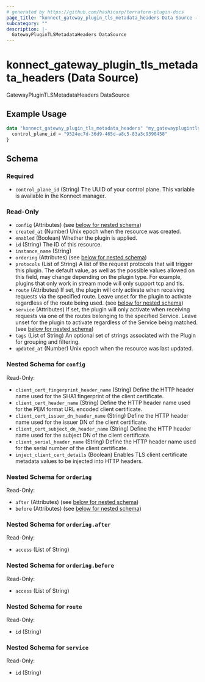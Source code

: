 ```yaml
---
# generated by https://github.com/hashicorp/terraform-plugin-docs
page_title: "konnect_gateway_plugin_tls_metadata_headers Data Source - terraform-provider-konnect"
subcategory: ""
description: |-
  GatewayPluginTLSMetadataHeaders DataSource
---
```


# konnect_gateway_plugin_tls_metadata_headers (Data Source)

GatewayPluginTLSMetadataHeaders DataSource

## Example Usage

```terraform
data "konnect_gateway_plugin_tls_metadata_headers" "my_gatewayplugintlsmetadataheaders" {
  control_plane_id = "9524ec7d-36d9-465d-a8c5-83a3c9390458"
}
```

<!-- schema generated by tfplugindocs -->
## Schema

### Required

- `control_plane_id` (String) The UUID of your control plane. This variable is available in the Konnect manager.

### Read-Only

- `config` (Attributes) (see [below for nested schema](#nestedatt--config))
- `created_at` (Number) Unix epoch when the resource was created.
- `enabled` (Boolean) Whether the plugin is applied.
- `id` (String) The ID of this resource.
- `instance_name` (String)
- `ordering` (Attributes) (see [below for nested schema](#nestedatt--ordering))
- `protocols` (List of String) A list of the request protocols that will trigger this plugin. The default value, as well as the possible values allowed on this field, may change depending on the plugin type. For example, plugins that only work in stream mode will only support tcp and tls.
- `route` (Attributes) If set, the plugin will only activate when receiving requests via the specified route. Leave unset for the plugin to activate regardless of the route being used. (see [below for nested schema](#nestedatt--route))
- `service` (Attributes) If set, the plugin will only activate when receiving requests via one of the routes belonging to the specified Service. Leave unset for the plugin to activate regardless of the Service being matched. (see [below for nested schema](#nestedatt--service))
- `tags` (List of String) An optional set of strings associated with the Plugin for grouping and filtering.
- `updated_at` (Number) Unix epoch when the resource was last updated.

<a id="nestedatt--config"></a>
### Nested Schema for `config`

Read-Only:

- `client_cert_fingerprint_header_name` (String) Define the HTTP header name used for the SHA1 fingerprint of the client certificate.
- `client_cert_header_name` (String) Define the HTTP header name used for the PEM format URL encoded client certificate.
- `client_cert_issuer_dn_header_name` (String) Define the HTTP header name used for the issuer DN of the client certificate.
- `client_cert_subject_dn_header_name` (String) Define the HTTP header name used for the subject DN of the client certificate.
- `client_serial_header_name` (String) Define the HTTP header name used for the serial number of the client certificate.
- `inject_client_cert_details` (Boolean) Enables TLS client certificate metadata values to be injected into HTTP headers.


<a id="nestedatt--ordering"></a>
### Nested Schema for `ordering`

Read-Only:

- `after` (Attributes) (see [below for nested schema](#nestedatt--ordering--after))
- `before` (Attributes) (see [below for nested schema](#nestedatt--ordering--before))

<a id="nestedatt--ordering--after"></a>
### Nested Schema for `ordering.after`

Read-Only:

- `access` (List of String)


<a id="nestedatt--ordering--before"></a>
### Nested Schema for `ordering.before`

Read-Only:

- `access` (List of String)



<a id="nestedatt--route"></a>
### Nested Schema for `route`

Read-Only:

- `id` (String)


<a id="nestedatt--service"></a>
### Nested Schema for `service`

Read-Only:

- `id` (String)
